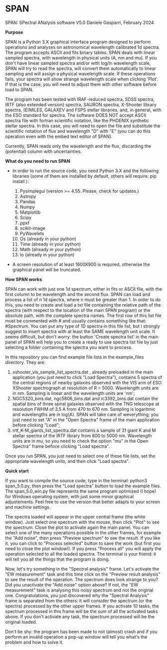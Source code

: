 # SPAN
SPAN: SPectral ANalysis software V5.0
Daniele Gasparri, February 2024



****Purpose****

SPAN is a Python 3.X graphical interface program designed to perform operations and analyses on astronomical wavelength calibrated 1d spectra. The program accepts ASCII and fits binary tables.
SPAN deals with linear sampled spectra, with wavelength in physical units (A, nm and mu). If you don't have linear sampled spectra and/or with log/ln wavelength scale, SPAN will try to read the spectra, will convert them automatically to linear sampling and will assign a physical wavelength scale. If these operations fails, your spectra will show strange wavelength scale when clicking 'Plot'. If that is the case, you will need to adjust them with other software before load to SPAN.

The program has been tested with IRAF-reduced spectra, SDSS spectra, IRTF (also extended version) spectra, SAURON spectra, X-Shooter library spectra, (E)MILES, GALAXEV and FSPS stellar libraries, and, in general, with the ESO standard for spectra.
The software DOES NOT accept ASCII spectra file with fortran scientific notation, like the PHOENIX synthetic stellar spectra. In this case, you will need to open the file and substitute the scientific notation of flux and wavelength "D" with "E" (you can do this operation even with the embed text editor of SPAN).

Currently, SPAN reads only the wavelength and the flux, discarding the (potential) column with uncertainties.



****What do you need to run SPAN****

- In order to run the source code, you need Python 3.X and the following libraries (some of them are installed by default, others will require: pip install <library>):
    1) Pysimplegui (version >= 4.55. Please, check for updates.)
    2) Astropy
    3) Pandas
    4) Numpy
    6) Matplotlib
    7) Scipy
    8) ppxf
    9) scikit-image
    10) PyWavelets
    11) Os (already in your python)
    12) Time (already in your python)
    13) Math (already in your python)
    14) Io (already in your python)

 - A screen resolution of at least 1600X900 is required, otherwise the graphical panel will be truncated.
 

    
****How SPAN works****

SPAN can work with just one 1d spectrum, either in fits or ASCII file, with the first column to be wavelength and the second flux.
SPAN can load and process a list of n 1d spectra, where n must be greater than 1. In order to do this, you need to create and load a txt file containing the relative path of the spectra (with respect to the location of the main SPAN program) or the absolute path, with the complete spectra names. The first row of this list file must be commented with # and usually contains something like that: #Spectrum. You can put any type of 1D spectra in this file list, but I strongly suggest to insert spectra with at least the SAME wavelength unit scale.
It seems difficult, but don't worry: the button 'Create spectra list' in the main panel of SPAN will help you to create a ready to use spectra list file by just selecting a folder containing the spectra you want to process.

In this repository you can find example file lists in the example_files directory. They are:
1) xshooter_vis_sample_list_spectra.dat , already preloaded in the main application (you just need to click "Load Spectra"), contains 5 spectra of the central regions of nearby galaxies observed with the VIS arm of ESO XShooter spectrograph at resolution of R = 5000. Wavelength units are in nm. Sampling is linear and the wavelength units are 'nm';
2) NGC5320_bins.dat, ngc5806_bins.dat and ic3392_bins.dat contain the spatial bins of three spiral galaxies observed with the TNG telescope at resolution FWHM of 3.5 A from 470 to 670 nm. Sampling is logaritmic and wavelengths are in log(A). SPAN will take care of weverything; you just need to set "A" in the "Open Spectra" frame of the main application before clicking "Load";
3) irtf_K-M_giants_list_spectra.dat contains a sample of 31 giant K and M stellar spectra of the IRTF library from 800 to 5000 nm. Wavelength units are in mu, so you need to check the option "mu" in the Open Spectra" frame befoce clicking "Load spectra".

Once you run SPAN, you just need to select one of these file lists, set the appropriate wavelength units, and then click "Load spectra".



****Quick start****

If you want to compile the source code, type in the terminal: python3 span_5.0.py, then press the "Load spectra" button to load the example files. 
The span_5.0_win.py file represents the same program optimized (I hope) for Windows operating system, with just some minor graphical adjustements. Feel free to use the version that better adapts to your screen and machine settings.

The spectra loaded will appear in the upper central frame (the white window). 
Just select one spectrum with the mouse, then click "Plot" to see the spectrum. Close the plot to activate again the main panel. 
You can select one of the many operations possible in the other frames, for example the "Add noise", then press "Preview spectrum" to see the result. If you like it, you can click to "Process selected" button to save the work (but first you need to close the plot window!). If you press "Process all" you will apply the operation selected to all the loaded spectra. The terminal is your friend: it will tell you all the things that the program is doing.

Now, let's try something in the "Spectral analysis" frame. Let's activate the "EW measurement" task and this time click on the "Preview result analysis" to see the result of the operation. 
The spectrum does look strange to you? Did you unactivate the "Add noise" option above? If not, the "EW measurement" task is analysing this noisy spectrum and not the original one. Congratulations, you just discovered why the "Spectral Analysis" frame is separated from the others: it will consider the spectrum (or the spectra) processed by the other upper frames. If you activate 10 tasks, the spectrum processed in this frame will be the sum of all the activated tasks above. If you don't activate any task, the spectrum processed will be the original loaded. 

Don't be shy: the program has been made to not (almost) crash and if you perform an invalid operation a pop-up window will tell you what's the problem and how to solve it. 
